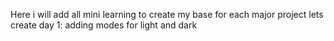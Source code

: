 Here i will add all mini learning to create my base for each major project
lets create
day 1: 
adding modes for light and dark
